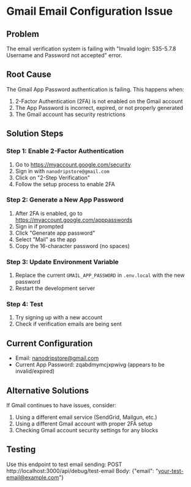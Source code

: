 # Gmail Email Configuration Issue

## Problem
The email verification system is failing with "Invalid login: 535-5.7.8 Username and Password not accepted" error.

## Root Cause
The Gmail App Password authentication is failing. This happens when:
1. 2-Factor Authentication (2FA) is not enabled on the Gmail account
2. The App Password is incorrect, expired, or not properly generated
3. The Gmail account has security restrictions

## Solution Steps

### Step 1: Enable 2-Factor Authentication
1. Go to https://myaccount.google.com/security
2. Sign in with `nanodripstore@gmail.com`
3. Click on "2-Step Verification" 
4. Follow the setup process to enable 2FA

### Step 2: Generate a New App Password
1. After 2FA is enabled, go to https://myaccount.google.com/apppasswords
2. Sign in if prompted
3. Click "Generate app password"
4. Select "Mail" as the app
5. Copy the 16-character password (no spaces)

### Step 3: Update Environment Variable
1. Replace the current `GMAIL_APP_PASSWORD` in `.env.local` with the new password
2. Restart the development server

### Step 4: Test
1. Try signing up with a new account
2. Check if verification emails are being sent

## Current Configuration
- Email: nanodripstore@gmail.com
- Current App Password: zqabdmymcjxpwivg (appears to be invalid/expired)

## Alternative Solutions
If Gmail continues to have issues, consider:
1. Using a different email service (SendGrid, Mailgun, etc.)
2. Using a different Gmail account with proper 2FA setup
3. Checking Gmail account security settings for any blocks

## Testing
Use this endpoint to test email sending:
POST http://localhost:3000/api/debug/test-email
Body: {"email": "your-test-email@example.com"}
